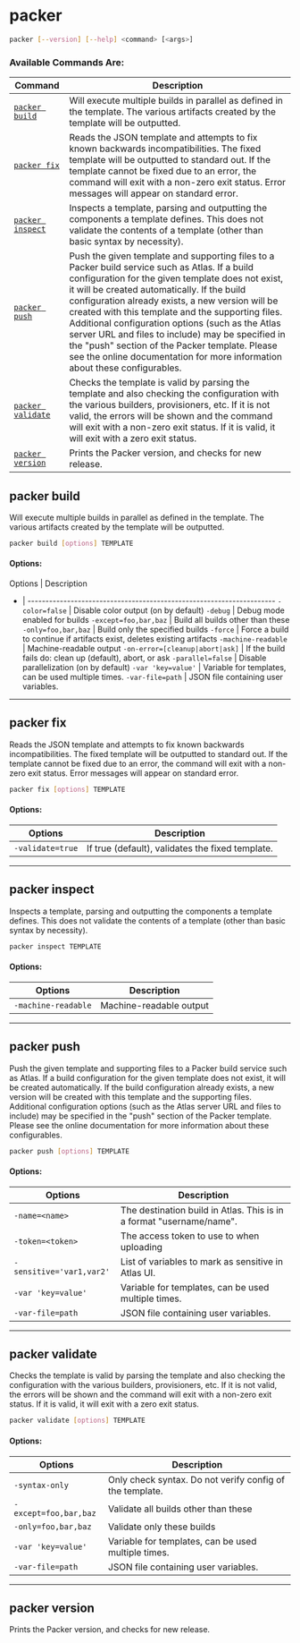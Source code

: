 # packer


```bash
packer [--version] [--help] <command> [<args>]
```

### Available Commands Are: 

 Command                   | Description 
 ------------------------- | --------------------------------------------- 
 <nobr>[`packer build`](#packer-build)</nobr> | Will execute multiple builds in parallel as defined in the template.   The various artifacts created by the template will be outputted. 
 <nobr>[`packer fix`](#packer-fix)</nobr> | Reads the JSON template and attempts to fix known backwards   incompatibilities. The fixed template will be outputted to standard out.   If the template cannot be fixed due to an error, the command will exit   with a non-zero exit status. Error messages will appear on standard error. 
 <nobr>[`packer inspect`](#packer-inspect)</nobr> | Inspects a template, parsing and outputting the components a template   defines. This does not validate the contents of a template (other than   basic syntax by necessity). 
 <nobr>[`packer push`](#packer-push)</nobr> | Push the given template and supporting files to a Packer build service such as   Atlas.   If a build configuration for the given template does not exist, it will be   created automatically. If the build configuration already exists, a new   version will be created with this template and the supporting files.   Additional configuration options (such as the Atlas server URL and files to   include) may be specified in the "push" section of the Packer template. Please   see the online documentation for more information about these configurables. 
 <nobr>[`packer validate`](#packer-validate)</nobr> | Checks the template is valid by parsing the template and also   checking the configuration with the various builders, provisioners, etc.   If it is not valid, the errors will be shown and the command will exit   with a non-zero exit status. If it is valid, it will exit with a zero   exit status. 
 <nobr>[`packer version`](#packer-version)</nobr> | Prints the Packer version, and checks for new release. 


## packer build
Will execute multiple builds in parallel as defined in the template. The various artifacts created by the template will be outputted.

```bash
packer build [options] TEMPLATE
```

#### Options: 

Options | Description 
- | --------------------------------------------------------------------- 
`-color=false` | Disable color output (on by default) 
`-debug` | Debug mode enabled for builds 
`-except=foo,bar,baz` | Build all builds other than these 
`-only=foo,bar,baz` | Build only the specified builds 
`-force` | Force a build to continue if artifacts exist, deletes existing artifacts 
`-machine-readable` | Machine-readable output 
`-on-error=[cleanup|abort|ask]` | If the build fails do: clean up (default), abort, or ask 
`-parallel=false` | Disable parallelization (on by default) 
`-var 'key=value'` | Variable for templates, can be used multiple times. 
`-var-file=path` | JSON file containing user variables. 



-----
## packer fix
Reads the JSON template and attempts to fix known backwards incompatibilities. The fixed template will be outputted to standard out. If the template cannot be fixed due to an error, the command will exit with a non-zero exit status. Error messages will appear on standard error.

```bash
packer fix [options] TEMPLATE
```

#### Options: 

Options | Description 
--------------------- | ------------------------------------------------- 
`-validate=true`      | If true (default), validates the fixed template. 



-----
## packer inspect
Inspects a template, parsing and outputting the components a template defines. This does not validate the contents of a template (other than basic syntax by necessity).

```bash
packer inspect TEMPLATE
```

#### Options: 

Options | Description 
-------------------- | -------------------------------------------------- 
`-machine-readable`  | Machine-readable output 



-----
## packer push
Push the given template and supporting files to a Packer build service such as Atlas. If a build configuration for the given template does not exist, it will be created automatically. If the build configuration already exists, a new version will be created with this template and the supporting files. Additional configuration options (such as the Atlas server URL and files to include) may be specified in the "push" section of the Packer template. Please see the online documentation for more information about these configurables.

```bash
packer push [options] TEMPLATE
```

#### Options: 

Options | Description 
-------------------------- | -------------------------------------------- 
`-name=<name>`             | The destination build in Atlas. This is in a format "username/name". 
`-token=<token>`           | The access token to use to when uploading 
`-sensitive='var1,var2'`   | List of variables to mark as sensitive in Atlas UI. 
`-var 'key=value'`         | Variable for templates, can be used multiple times. 
`-var-file=path`           | JSON file containing user variables. 



-----
## packer validate
Checks the template is valid by parsing the template and also checking the configuration with the various builders, provisioners, etc. If it is not valid, the errors will be shown and the command will exit with a non-zero exit status. If it is valid, it will exit with a zero exit status.

```bash
packer validate [options] TEMPLATE
```

#### Options: 

Options | Description 
------------------------ | ---------------------------------------------- 
`-syntax-only`           | Only check syntax. Do not verify config of the template. 
`-except=foo,bar,baz`    | Validate all builds other than these 
`-only=foo,bar,baz`      | Validate only these builds 
`-var 'key=value'`       | Variable for templates, can be used multiple times. 
`-var-file=path`         | JSON file containing user variables. 



-----
## packer version
Prints the Packer version, and checks for new release.